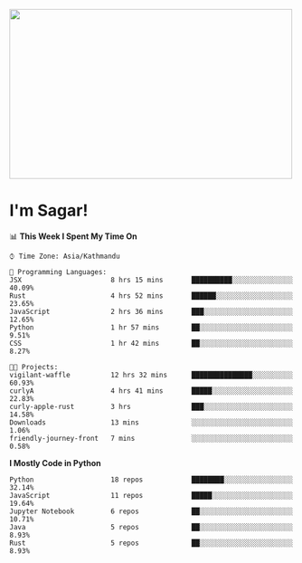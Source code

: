 
<img src="https://media.giphy.com/media/3ornk57KwDXf81rjWM/giphy.gif" width="500" height="300" frameBorder="0" class="giphy-embed" allowFullScreen></img>

#   I'm Sagar!

<!--START_SECTION:waka-->
📊 **This Week I Spent My Time On** 

```text
⌚︎ Time Zone: Asia/Kathmandu

💬 Programming Languages: 
JSX                      8 hrs 15 mins       ██████████░░░░░░░░░░░░░░░   40.09% 
Rust                     4 hrs 52 mins       ██████░░░░░░░░░░░░░░░░░░░   23.65% 
JavaScript               2 hrs 36 mins       ███░░░░░░░░░░░░░░░░░░░░░░   12.65% 
Python                   1 hr 57 mins        ██░░░░░░░░░░░░░░░░░░░░░░░   9.51% 
CSS                      1 hr 42 mins        ██░░░░░░░░░░░░░░░░░░░░░░░   8.27%

🐱‍💻 Projects: 
vigilant-waffle          12 hrs 32 mins      ███████████████░░░░░░░░░░   60.93% 
curlyA                   4 hrs 41 mins       █████░░░░░░░░░░░░░░░░░░░░   22.83% 
curly-apple-rust         3 hrs               ███░░░░░░░░░░░░░░░░░░░░░░   14.58% 
Downloads                13 mins             ░░░░░░░░░░░░░░░░░░░░░░░░░   1.06% 
friendly-journey-front   7 mins              ░░░░░░░░░░░░░░░░░░░░░░░░░   0.58%

```

**I Mostly Code in Python** 

```text
Python                   18 repos            ████████░░░░░░░░░░░░░░░░░   32.14% 
JavaScript               11 repos            █████░░░░░░░░░░░░░░░░░░░░   19.64% 
Jupyter Notebook         6 repos             ██░░░░░░░░░░░░░░░░░░░░░░░   10.71% 
Java                     5 repos             ██░░░░░░░░░░░░░░░░░░░░░░░   8.93% 
Rust                     5 repos             ██░░░░░░░░░░░░░░░░░░░░░░░   8.93%

```



<!--END_SECTION:waka-->
